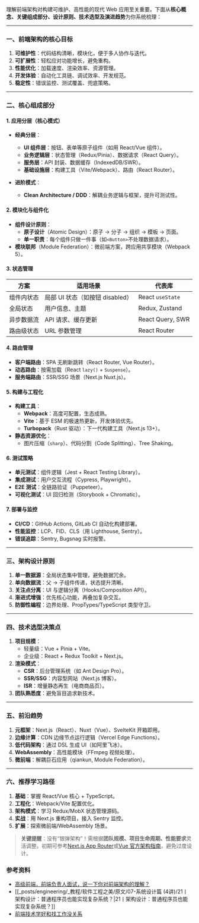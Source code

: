 理解前端架构对构建可维护、高性能的现代 Web 应用至关重要。下面从**核心概念、关键组成部分、设计原则、技术选型及演进趋势**为你系统梳理：

---

### 一、前端架构的核心目标

1. **可维护性**：代码结构清晰，模块化，便于多人协作与迭代。
2. **可扩展性**：轻松应对功能增长，避免重构。
3. **性能优化**：加载速度、渲染效率、资源管理。
4. **开发体验**：自动化工具链、调试效率、开发规范。
5. **稳定性**：错误监控、测试覆盖、兜底策略。

---

### 二、核心组成部分

#### 1. 应用分层（核心模式）

- **经典分层**：
  - **UI 组件层**：按钮、表单等原子组件（如用 React/Vue 组件）。
  - **业务逻辑层**：状态管理（Redux/Pinia）、数据请求（React Query）。
  - **服务层**：API 封装、数据缓存（IndexedDB/SWR）。
  - **基础设施层**：构建工具（Vite/Webpack）、路由（React Router）。

- **进阶模式**：
  - **Clean Architecture / DDD**：解耦业务逻辑与框架，提升可测试性。

#### 2. 模块化与组件化

- **组件设计原则**：
  - **原子设计**（Atomic Design）：原子 → 分子 → 组织 → 模板 → 页面。
  - **单一职责**：每个组件只做一件事（如`<Button>`不处理数据请求）。
- **模块联邦**（Module Federation）：微前端方案，跨应用共享模块（Webpack 5）。

#### 3. 状态管理

| **方案**   | **适用场景**                    | **代表库**       |
| ---------- | ------------------------------- | ---------------- |
| 组件内状态 | 局部 UI 状态（如按钮 disabled） | React `useState` |
| 全局状态   | 用户信息、主题                  | Redux, Zustand   |
| 异步数据流 | API 请求、缓存更新              | React Query, SWR |
| 路由级状态 | URL 参数管理                    | React Router     |

#### 4. 路由管理

- **客户端路由**：SPA 无刷新跳转（React Router, Vue Router）。
- **动态路由**：按需加载（React `lazy()` + `Suspense`）。
- **服务端路由**：SSR/SSG 场景（Next.js Nuxt.js）。

#### 5. 构建与工程化

- **构建工具**：
  - **Webpack**：高度可配置，生态成熟。
  - **Vite**：基于 ESM 的极速热更新，开发体验优先。
  - **Turbopack**（Rust 驱动）：下一代构建工具（Next.js 13+）。
- **静态资源优化**：
  - 图片压缩（`sharp`）、代码分割（Code Splitting）、Tree Shaking。

#### 6. 测试策略

- **单元测试**：组件逻辑（Jest + React Testing Library）。
- **集成测试**：用户交互流程（Cypress, Playwright）。
- **E2E 测试**：全链路验证（Puppeteer）。
- **可视化测试**：UI 回归检测（Storybook + Chromatic）。

#### 7. 部署与监控

- **CI/CD**：GitHub Actions, GitLab CI 自动化构建部署。
- **性能监控**：LCP、FID、CLS（用 Lighthouse, Sentry）。
- **错误追踪**：Sentry, Bugsnag 实时报警。

---

### 三、架构设计原则

1. **单一数据源**：全局状态集中管理，避免数据冗余。
2. **单向数据流**：父 → 子组件传递，状态提升清晰。
3. **关注点分离**：UI 与逻辑分离（Hooks/Composition API）。
4. **渐进式增强**：优先核心功能，再叠加复杂交互。
5. **防御性编程**：边界处理、PropTypes/TypeScript 类型守卫。

---

### 四、技术选型决策点

1. **项目规模**：
   - 轻量级：Vue + Pinia + Vite。
   - 企业级：React + Redux Toolkit + Next.js。
2. **渲染模式**：
   - **CSR**：后台管理系统（如 Ant Design Pro）。
   - **SSR/SSG**：内容型网站（Next.js 博客）。
   - **ISR**：增量静态再生（电商商品页）。
3. **团队熟悉度**：避免盲目追求新技术。

---

### 五、前沿趋势

1. **元框架**：Next.js（React）、Nuxt（Vue）、SvelteKit 开箱即用。
2. **边缘计算**：CDN 边缘节点运行逻辑（Vercel Edge Functions）。
3. **低代码架构**：通过 DSL 生成 UI（如阿里飞冰）。
4. **WebAssembly**：高性能模块（FFmpeg 视频处理）。
5. **微前端**：解耦巨石应用（qiankun, Module Federation）。

---

### 六、推荐学习路径

1. **基础**：掌握 React/Vue 核心 + TypeScript。
2. **工程化**：Webpack/Vite 配置优化。
3. **架构模式**：学习 Redux/MobX 状态管理源码。
4. **实战**：用 Next.js 重构项目，接入 Sentry 监控。
5. **扩展**：探索微前端/WebAssembly 场景。

> **关键提醒**：没有“银弹架构”！需根据**团队规模、项目生命周期、性能要求**灵活调整。初期可参考[Next.js App Router](https://nextjs.org/docs)或[Vue 官方架构指南](https://vuejs.org/guide/scaling-up/)，避免过度设计。

### 参考资料

- [高级前端，前端负责人面试，说一下你对前端架构的理解？](https://www.bilibili.com/video/BV1KS4geeEwL/?share_source=copy_web&vd_source=9c1e19a73fa7bd23bb37aa8d7467d862)
- [[_posts/engineering/_教程/软件工程之美/原文/07-系统设计篇 (4讲)/21丨架构设计：普通程序员也能实现复杂系统？|21丨架构设计：普通程序员也能实现复杂系统？]]
- [前端技术学好和找工作没关系](https://www.bilibili.com/video/BV14GfzY5Esj/?share_source=copy_web&vd_source=9c1e19a73fa7bd23bb37aa8d7467d862)
